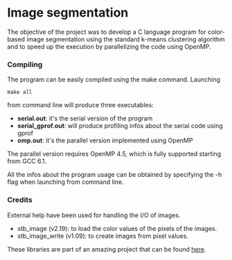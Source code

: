 # Image segmentation
The objective of the project was to develop a C language program for color-based 
image segmentation using the standard k-means clustering algorithm and to speed 
up the execution by parallelizing the code using OpenMP. 

### Compiling
The program can be easily compiled using the make command. Launching  
```
make all 
```
from command line will produce three executables:
* **serial.out**: it's the serial version of the program
* **serial_gprof.out**: will produce profiling infos about the serial code using gprof
* **omp.out**: it's the parallel version implemented using OpenMP

The parallel version requires OpenMP 4.5, which is fully supported starting from
GCC 6.1.

All the infos about the program usage can be obtained by specifying the -h flag 
when launching from command line.

### Credits
External help have been used for handling the I/O of images.

* stb_image (v2.19): to load the color values of the pixels of the images.
* stb_image_write (v1.09): to create images from pixel values.

These libraries are part of an amazing project that can be found 
[here](https://github.com/nothings/stb).
